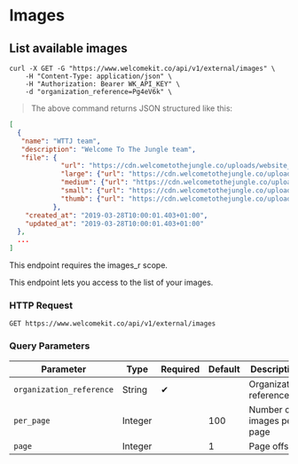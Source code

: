 # Images

## List available images

```shell
curl -X GET -G "https://www.welcomekit.co/api/v1/external/images" \
    -H "Content-Type: application/json" \
    -H "Authorization: Bearer WK_API_KEY" \
    -d "organization_reference=Pg4eV6k" \
```

> The above command returns JSON structured like this:

```json
[
  {
   "name": "WTTJ team",
   "description": "Welcome To The Jungle team",
   "file": {
             "url": "https://cdn.welcometothejungle.co/uploads/website_organization/cover_image/wttj_fr/fr-wttj.jpg",
             "large": {"url": "https://cdn.welcometothejungle.co/uploads/website_organization/cover_image/wttj_fr/large_fr-wttj.jpg"},
             "medium": {"url": "https://cdn.welcometothejungle.co/uploads/website_organization/cover_image/wttj_fr/medium_fr-wttj.jpg"},
             "small": {"url": "https://cdn.welcometothejungle.co/uploads/website_organization/cover_image/wttj_fr/small_fr-wttj.jpg"},
             "thumb": {"url": "https://cdn.welcometothejungle.co/uploads/website_organization/cover_image/wttj_fr/thumb_fr-wttj.jpg"}
           },
    "created_at": "2019-03-28T10:00:01.403+01:00",
    "updated_at": "2019-03-28T10:00:01.403+01:00"
  },
  ...
]
```

<aside class="notice">
This endpoint requires the images_r scope.
</aside>

This endpoint lets you access to the list of your images.

### HTTP Request

`GET https://www.welcomekit.co/api/v1/external/images`

### Query Parameters

Parameter | Type | Required | Default | Description | Example
--- | --- | --- | --- | --- | ---
`organization_reference` | String | ✔ | | Organization reference | Pg4eV6k
`per_page` | Integer | | 100 | Number of images per page |
`page` | Integer | | 1 | Page offset |